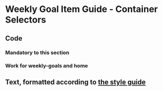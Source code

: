 # Weekly Goal Item Guide - Container Selectors

## Code

### Mandatory to this section

### Work for weekly-goals and home

## Text, formatted according to [the style guide](https://docs.google.com/document/d/1KrUSlkgmklM7aqRV1VmsgT0ExjKpIeLW3cDXTEVrzEM/edit?usp=sharing)
